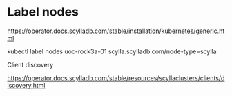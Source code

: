 # Label nodes

https://operator.docs.scylladb.com/stable/installation/kubernetes/generic.html


kubectl label nodes uoc-rock3a-01 scylla.scylladb.com/node-type=scylla

Client discovery

https://operator.docs.scylladb.com/stable/resources/scyllaclusters/clients/discovery.html